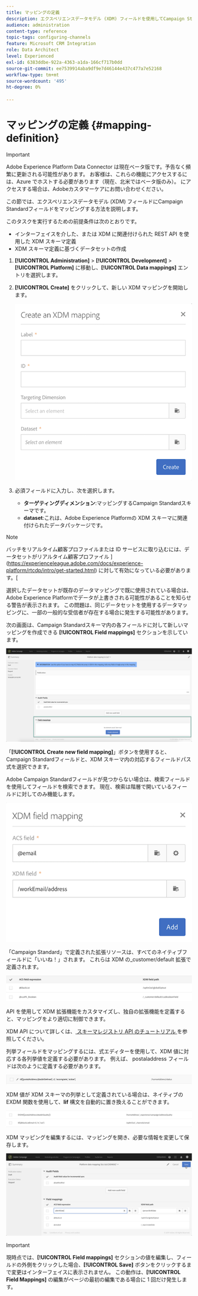 ```yaml
---
title: マッピングの定義
description: エクスペリエンスデータモデル (XDM) フィールドを使用してCampaign Standardフィールドをマッピングする方法について説明します。
audience: administration
content-type: reference
topic-tags: configuring-channels
feature: Microsoft CRM Integration
role: Data Architect
level: Experienced
exl-id: 6383ddbe-922a-4363-a1da-166cf717b0dd
source-git-commit: ee7539914aba9df9e7d46144e437c477a7e52168
workflow-type: tm+mt
source-wordcount: '495'
ht-degree: 0%

---
```


# マッピングの定義 {#mapping-definition}

>[!IMPORTANT]
>
>Adobe Experience Platform Data Connector は現在ベータ版です。予告なく頻繁に更新される可能性があります。 お客様は、これらの機能にアクセスするには、Azure でホストする必要があります（現在、北米ではベータ版のみ）。 にアクセスする場合は、Adobeカスタマーケアにお問い合わせください。

この節では、エクスペリエンスデータモデル (XDM) フィールドにCampaign Standardフィールドをマッピングする方法を説明します。

このタスクを実行するための前提条件は次のとおりです。

* インターフェイスを介した、または XDM に関連付けられた REST API を使用した XDM スキーマ定義
* XDM スキーマ定義に基づくデータセットの作成

1. **[!UICONTROL Administration]** > **[!UICONTROL Development]** > **[!UICONTROL Platform]** に移動し、**[!UICONTROL Data mappings]** エントリを選択します。

1. **[!UICONTROL Create]** をクリックして、新しい XDM マッピングを開始します。

   ![](assets/aep_createmapping.png)

1. 必須フィールドに入力し、次を選択します。

   * **ターゲティングディメンション**:マッピングするCampaign Standardスキーマです。
   * **dataset**:これは、Adobe Experience Platformの XDM スキーマに関連付けられたデータパッケージです。

>[!NOTE]
>
>バッチをリアルタイム顧客プロファイルまたは ID サービスに取り込むには、データセットがリアルタイム顧客プロファイル ](https://experienceleague.adobe.com/docs/experience-platform/rtcdp/intro/get-started.html) に対して有効になっている必要があります。[
>
>選択したデータセットが既存のデータマッピングで既に使用されている場合は、Adobe Experience Platformでデータが上書きされる可能性があることを知らせる警告が表示されます。 この問題は、同じデータセットを使用するデータマッピングに、一部の一般的な受信者が存在する場合に発生する可能性があります。

次の画面は、Campaign Standardスキーマ内の各フィールドに対して新しいマッピングを作成できる **[!UICONTROL Field mappings]** セクションを示しています。

![](assets/aep_fieldmappings.png)

「**[!UICONTROL Create new field mapping]**」ボタンを使用すると、Campaign Standardフィールドと、XDM スキーマ内の対応するフィールドパス式を選択できます。

Adobe Campaign Standardフィールドが見つからない場合は、検索フィールドを使用してフィールドを検索できます。 現在、検索は階層で開いているフィールドに対してのみ機能します。

![](assets/aep_mapfield.png)

「Campaign Standard」で定義された拡張リソースは、すべてのネイティブフィールドに「いいね！」されます。 これらは XDM の_customer/default 拡張で定義されます。

![](assets/aep_fieldscusmapping.png)

API を使用して XDM 拡張機能をカスタマイズし、独自の拡張機能を定義すると、マッピングをより適切に制御できます。

XDM API について詳しくは、[ スキーマレジストリ API のチュートリアル ](https://experienceleague.adobe.com/docs/experience-platform/xdm/api/getting-started.html) を参照してください。

列挙フィールドをマッピングするには、式エディターを使用して、XDM 値に対応する各列挙値を定義する必要があります。 例えば、 postaladdress フィールドは次のように定義する必要があります。

![](assets/aep_enummapping.png)

XDM 値が XDM スキーマの列挙として定義されている場合は、ネイティブの EXDM 関数を使用して、**lif** 構文を自動的に置き換えることができます。

![](assets/aep_enummappingexdm.png)

XDM マッピングを編集するには、マッピングを開き、必要な情報を変更して保存します。

![](assets/aep_editmapping.png)

>[!IMPORTANT]
>
>現時点では、**[!UICONTROL Field mappings]** セクションの値を編集し、フィールドの外側をクリックした場合、**[!UICONTROL Save]** ボタンをクリックするまで変更はインターフェイスに表示されません。 この動作は、**[!UICONTROL Field Mappings]** の編集がページの最初の編集である場合に 1 回だけ発生します。
